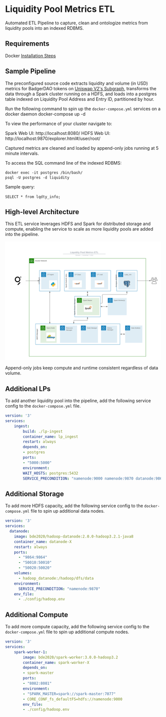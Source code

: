 

# Liquidity Pool Metrics ETL
Automated ETL Pipeline to capture, clean and ontologize metrics from liquidity pools into an indexed RDBMS.

## Requirements

Docker [Installation Steps](https://docs.docker.com/get-docker/)

## Sample Pipeline
The preconfigured source code extracts liquidity and volume (in USD) metrics for BadgerDAO tokens on [Uniswap V2's Subgraph](https://thegraph.com/hosted-service/subgraph/uniswap/uniswap-v2), transforms the data through a Spark cluster running on a HDFS, and loads into a postgres table indexed on Liquidity Pool Address and Entry ID, partitioned by hour. 

Run the following command to spin up the `docker-compose.yml` services on a docker daemon
    docker-compose up -d

To view the performance of your cluster navigate to:

Spark Web UI: http://localhost:8080/
HDFS Web UI: http://localhost:9870/explorer.html#/user/root/

Captured metrics are cleaned and loaded by append-only jobs running at 5 minute intervals.  

To access the SQL command line of the indexed RDBMS:

    docker exec -it postgres /bin/bash/
    psql -U postgres -d liquidity

Sample query:

`SELECT * from lqdty_info;`

## High-level Architecture
This ETL service leverages HDFS and Spark for distributed storage and compute, enabling the service to scale as more liquidity pools are added into the pipeline.

![Architecture Diagram](https://github.com/goonlagoon/chainlink-lp/blob/main/media/architecture.png?raw=true)

Append-only jobs keep compute and runtime consistent regardless of data volume. 

## Additional LPs
To add another liquidity pool into the pipeline, add the following service config to the `docker-compose.yml` file.

```yml
version: '3'
services:
    ingest:
        build: ./lp-ingest
        container_name: lp_ingest
        restart: always
        depends_on:
        - postgres
        ports: 
        - "5000:5000"
        environment:
        WAIT_HOSTS: postgres:5432
        SERVICE_PRECONDITION: "namenode:9000 namenode:9870 datanode:9864"
```

## Additional Storage
To add more HDFS capacity, add the following service config to the `docker-compose.yml` file to spin up additional data nodes.
```yml
version: '3'
services:
  datanode:
    image: bde2020/hadoop-datanode:2.0.0-hadoop3.2.1-java8
    container_name: datanode-X
    restart: always
    ports:
      - "9864:9864"
      - "50010:50010"
      - "50020:50020"
    volumes:
      - hadoop_datanode:/hadoop/dfs/data
    environment:
      SERVICE_PRECONDITION: "namenode:9870"
    env_file:
      - ./config/hadoop.env
```

## Additional Compute
To add more compute capacity, add the following service config to the `docker-compose.yml` file to spin up additional compute nodes.
```yml
version: '3'
services:
    spark-worker-1:
        image: bde2020/spark-worker:3.0.0-hadoop3.2
        container_name: spark-worker-X
        depends_on:
        - spark-master
        ports:
        - "8082:8081"
        environment:
        - "SPARK_MASTER=spark://spark-master:7077"
        - CORE_CONF_fs_defaultFS=hdfs://namenode:9000
        env_file:
        - ./config/hadoop.env
```